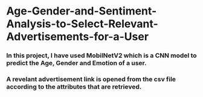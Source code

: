 # Age-Gender-and-Sentiment-Analysis-to-Select-Relevant-Advertisements-for-a-User
### In this project, I have used MobilNetV2 which is a CNN model to predict the Age, Gender and Emotion of a user. 
### A revelant advertisement link is opened from the csv file according to the attributes that are retrieved. 
